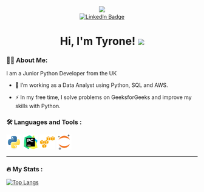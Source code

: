 <div id="header" align="center">
  <img src="https://media.giphy.com/media/M9gbBd9nbDrOTu1Mqx/giphy.gif" width="100"/>
</div>
<div id="badges" align="center">

  <a href="https://www.linkedin.com/in/tyrone-dike-b94316228/">
    <img src="https://img.shields.io/badge/LinkedIn-blue?style=for-the-badge&logo=linkedin&logoColor=white" alt="LinkedIn Badge"/>
  </a>
  <align ="center"img src="https://komarev.com/ghpvc/?username=your-github-username&style=flat-square&color=blue" alt=""/>

</div>
<h1 align = "center">
  Hi, I'm Tyrone!
  <img src="https://media.giphy.com/media/hvRJCLFzcasrR4ia7z/giphy.gif" width="30px"/>
</h1>


### :man_technologist: About Me:
I am a Junior Python Developer from the UK

- :telescope: I’m working as a Data Analyst using Python, SQL and AWS.

- :zap: In my free time, I solve problems on GeeksforGeeks and improve my skills with Python.

### :hammer_and_wrench: Languages and Tools :
<div>

  <img src="https://github.com/devicons/devicon/blob/master/icons/python/python-original.svg" width="40" height="40"/>
  <img src="https://github.com/devicons/devicon/blob/master/icons/pycharm/pycharm-original.svg" width="40" height="40"/>
 <img src="https://github.com/devicons/devicon/blob/master/icons/amazonwebservices/amazonwebservices-original.svg" width="40" height="40"/>
  <img src="https://github.com/devicons/devicon/blob/master/icons/jupyter/jupyter-original.svg" width="40" height="40"/>

  
</div>

---

### :fire: My Stats :

[![Top Langs](https://github-readme-stats.vercel.app/api/top-langs/?username=TyDk25)](https://github.com/anuraghazra/github-readme-stats)

